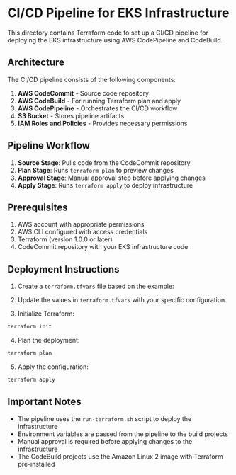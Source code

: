 # CI/CD Pipeline for EKS Infrastructure

This directory contains Terraform code to set up a CI/CD pipeline for deploying the EKS infrastructure using AWS CodePipeline and CodeBuild.

## Architecture

The CI/CD pipeline consists of the following components:

1. **AWS CodeCommit** - Source code repository
2. **AWS CodeBuild** - For running Terraform plan and apply
3. **AWS CodePipeline** - Orchestrates the CI/CD workflow
4. **S3 Bucket** - Stores pipeline artifacts
5. **IAM Roles and Policies** - Provides necessary permissions

## Pipeline Workflow

1. **Source Stage**: Pulls code from the CodeCommit repository
2. **Plan Stage**: Runs `terraform plan` to preview changes
3. **Approval Stage**: Manual approval step before applying changes
4. **Apply Stage**: Runs `terraform apply` to deploy infrastructure

## Prerequisites

1. AWS account with appropriate permissions
2. AWS CLI configured with access credentials
3. Terraform (version 1.0.0 or later)
4. CodeCommit repository with your EKS infrastructure code

## Deployment Instructions

1. Create a `terraform.tfvars` file based on the example:


2. Update the values in `terraform.tfvars` with your specific configuration.

3. Initialize Terraform:

```bash
terraform init
```

4. Plan the deployment:

```bash
terraform plan
```

5. Apply the configuration:

```bash
terraform apply
```

## Important Notes

- The pipeline uses the `run-terraform.sh` script to deploy the infrastructure
- Environment variables are passed from the pipeline to the build projects
- Manual approval is required before applying changes to the infrastructure
- The CodeBuild projects use the Amazon Linux 2 image with Terraform pre-installed
